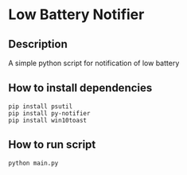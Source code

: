 # Low Battery Notifier

## Description
A simple python script for notification of low battery

## How to install dependencies
```
pip install psutil
pip install py-notifier
pip install win10toast
```

## How to run script
``` 
python main.py
```
